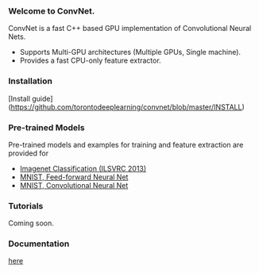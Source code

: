### Welcome to ConvNet.
ConvNet is a fast C++ based GPU implementation of Convolutional Neural Nets.
- Supports Multi-GPU architectures (Multiple GPUs, Single machine).
- Provides a fast CPU-only feature extractor.

### Installation
[Install guide] (https://github.com/torontodeeplearning/convnet/blob/master/INSTALL)

### Pre-trained Models
Pre-trained models and examples for training and feature extraction are provided for
- [Imagenet Classification (ILSVRC 2013)](https://github.com/torontodeeplearning/convnet/tree/master/examples/imagenet)
- [MNIST, Feed-forward Neural Net](https://github.com/torontodeeplearning/convnet/tree/master/examples/mnist-ff)
- [MNIST, Convolutional Neural Net](https://github.com/torontodeeplearning/convnet/tree/master/examples/mnist-conv)

### Tutorials
Coming soon.

### Documentation
[here](http://torontodeeplearning.github.io/convnet/docs)
